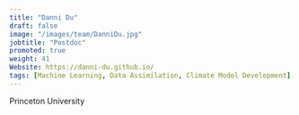 ```yaml
---
title: "Danni Du"
draft: false
image: "/images/team/DanniDu.jpg"
jobtitle: "Postdoc"
promoted: true
weight: 41
Website: https://danni-du.github.io/
tags: [Machine Learning, Data Assimilation, Climate Model Development]
---
```



Princeton University
